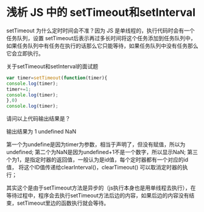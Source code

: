 # 浅析 JS 中的 setTimeout和setInterval

setTimeout 为什么定时时间会不准？因为 JS 是单线程的，执行代码时会有一个任务队列，设置 setTimeout后表示再过多长时间将这个任务添加到任务队列中，如果任务队列中有任务在执行的话那么它只能等待，如果任务队列中没有任务那么它会立即执行。

关于setTimeout和setInterval的面试题

```js
var timer=setTimeout(function(timer){
console.log(timer);
timer+=1;
console.log(timer);
},0)
console.log(timer);
```


请问以上代码输出结果是？

输出结果为 1 undefined NaN

第一个为undefine是因为timer为参数，相当于声明了，但没有赋值，所以为undefined;
第二个为NaN是因为undefined+1不是一个数字，所以显示NaN;
第三个为1，是指定时器的返回值，一般认为是id值，每个定时器都有一个对应的id值，
将这个ID值传递给clearInterval()，clearTimeout() 可以取消定时器的执行；

其实这个是由于setTimeout方法是异步的（js执行本身也是用单线程去执行），在等待过程中，程序会去执行setTimeout方法后边的内容，如果后边的内容没有结束，setTimeout里边的函数执行就会等待。
